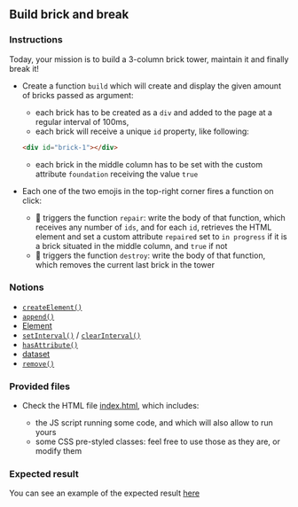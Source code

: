 ## Build brick and break

### Instructions

Today, your mission is to build a 3-column brick tower, maintain it and finally break it!

- Create a function `build` which will create and display the given amount of bricks passed as argument:

  - each brick has to be created as a `div` and added to the page at a regular interval of 100ms,
  - each brick will receive a unique `id` property, like following:

  ```html
  <div id="brick-1"></div>
  ```

  - each brick in the middle column has to be set with the custom attribute `foundation` receiving the value `true`

- Each one of the two emojis in the top-right corner fires a function on click:

  - 🔨 triggers the function `repair`: write the body of that function, which receives any number of `ids`, and for each `id`, retrieves the HTML element and set a custom attribute `repaired` set to `in progress` if it is a brick situated in the middle column, and `true` if not
  - 🧨 triggers the function `destroy`: write the body of that function, which removes the current last brick in the tower

### Notions

- [`createElement()`](https://developer.mozilla.org/en-US/docs/Web/API/Document/createElement)
- [`append()`](https://developer.mozilla.org/en-US/docs/Web/API/ParentNode/append)
- [Element](https://developer.mozilla.org/en-US/docs/Web/API/Element)
- [`setInterval()`](https://developer.mozilla.org/en-US/docs/Web/API/WindowOrWorkerGlobalScope/setInterval) / [`clearInterval()`](https://developer.mozilla.org/en-US/docs/Web/API/WindowOrWorkerGlobalScope/clearInterval)
- [`hasAttribute()`](https://developer.mozilla.org/en-US/docs/Web/API/Element/hasAttribute)
- [dataset](https://developer.mozilla.org/en-US/docs/Web/API/HTMLOrForeignElement/dataset)
- [`remove()`](https://developer.mozilla.org/en-US/docs/Web/API/ChildNode/remove)

### Provided files

- Check the HTML file [index.html](/public/subjects/build-brick-and-break/index.html), which includes:

  - the JS script running some code, and which will also allow to run yours
  - some CSS pre-styled classes: feel free to use those as they are, or modify them

### Expected result

You can see an example of the expected result [here](https://youtu.be/OjSP_7u9CZ4)

